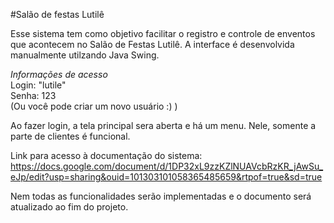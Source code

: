 #Salão de festas Lutilê

Esse sistema tem como objetivo facilitar o registro e controle de enventos que acontecem no Salão de Festas Lutilê. A interface é desenvolvida manualmente utilzando Java Swing.

_Informações de acesso_  
Login: "lutile"  
Senha: 123  
(Ou você pode criar um novo usuário :) )

Ao fazer login, a tela principal sera aberta e há um menu. Nele, somente a parte de clientes é funcional.

Link para acesso à documentação do sistema: https://docs.google.com/document/d/1DP32xL9zzKZlNUAVcbRzKR_jAwSu_eJp/edit?usp=sharing&ouid=101303101058365485659&rtpof=true&sd=true

Nem todas as funcionalidades serão implementadas e o documento será atualizado ao fim do projeto.
